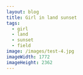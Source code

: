 ```yaml
---
layout: blog
title: Girl in land sunset
tags:
  - girl
  - land
  - sunset
  - field
image: /images/test-4.jpg
imageWidth: 1772 
imageHeight: 2362
---
```

